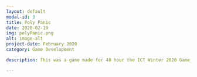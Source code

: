 ```yaml
---
layout: default
modal-id: 3
title: Poly Panic
date: 2020-02-19
img: polyPanic.png
alt: image-alt
project-date: February 2020
category: Game Development

description: This was a game made for 48 hour the ICT Winter 2020 Gamejam with the theme “The World is Ending”. A split-screen 4 player game made in a team of 5. I was the leader and programmer of the project. <a href="https://ramilhinshaw.itch.io/poly-panic">Play Here</a>.

---
```


